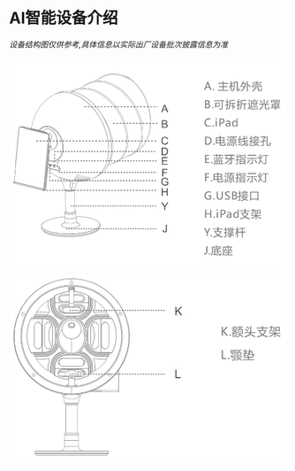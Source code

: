 # AI智能设备介绍



*设备结构图仅供参考,具体信息以实际出厂设备批次披露信息为准*

![521564455192_.pic_hd](assets/521564455192_.pic_hd-4459180.jpg)







![521564455192_.pic_hd](assets/531564455193_.pic_hd.jpg)